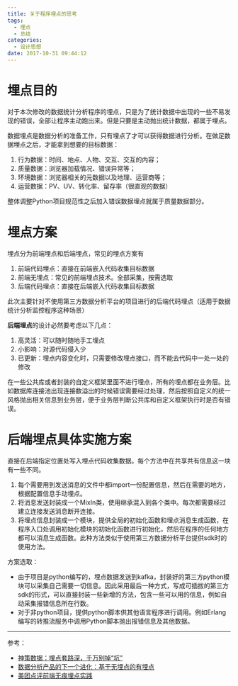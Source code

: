 ```yaml
---
title: 关于程序埋点的思考
tags:
  - 埋点
  - 总结
categories:
  - 设计思想
date: 2017-10-31 09:44:12
---
```



# 埋点目的

对于本次修改的数据统计分析程序的埋点，只是为了统计数据中出现的一些不易发现的错误，全部让程序主动跑出来。但是只要是主动抛出统计数据，都属于埋点。

数据埋点是数据分析的准备工作，只有埋点了才可以获得数据进行分析。在做足数据埋点之后，才能拿到想要的目标数据：

1. 行为数据：时间、地点、人物、交互、交互的内容；
2. 质量数据：浏览器加载情况、错误异常等；
3. 环境数据：浏览器相关的元数据以及地理、运营商等；
4. 运营数据：PV、UV、转化率、留存率（很直观的数据）

整体调整Python项目规范性之后加入错误数据埋点就属于质量数据部分。

<!--more-->

# 埋点方案

埋点分为前端埋点和后端埋点，常见的埋点方案有

1. 前端代码埋点：直接在前端嵌入代码收集目标数据
2. 前端无埋点：常见的前端埋点技术。全部采集，按需选取
3. 后端代码埋点：直接在后端嵌入代码收集目标数据

此次主要针对不使用第三方数据分析平台的项目进行的后端代码埋点（适用于数据统计分析监控程序这种场景）

**后端埋点**的设计必然要考虑以下几点：

1. 高灵活：可以随时随地手工埋点
2. 小影响：对源代码侵入少
3. 已更新：埋点内容变化时，只需要修改埋点接口，而不能去代码中一处一处的修改

在一些公共库或者封装的自定义框架里面不进行埋点，所有的埋点都在业务层。比如数据库连接池出现连接数溢出的时候错误需要经过处理，然后按照自定义的统一风格抛出相关信息到业务层，便于业务层判断公共库和自定义框架执行时是否有错误。

# 后端埋点具体实施方案

直接在后端指定位置处写入埋点代码收集数据。每个方法中在共享共有信息这一块有一些不同。

1. 每个需要用到发送消息的文件中都import一份配置信息，然后在需要的地方，根据配置信息手动埋点。
2. 将消息发送封装成一个MixIn类，使用继承混入到各个类中。每次都需要经过建立连接发送消息断开连接。
3. 将埋点信息封装成一个模块，提供全局的初始化函数和埋点消息生成函数，在程序入口处调用初始化模块的初始化函数进行初始化，然后在程序的任何地方都可以消息生成函数。此种方法类似于使用第三方数据分析平台提供sdk时的使用方法。

方案选取：

- 由于项目是python编写的，埋点数据发送到kafka，封装好的第三方python模块可以采集自己需要一切信息。因此采用最后一种方式，写成可插拔的第三方sdk的形式，可以直接封装一些新增的方法，包含一些可以用的信息，例如自动采集报错信息所在行数。
- 对于非python项目，提供python脚本供其他语言程序进行调用。例如Erlang编写的转推流服务中调用Python脚本抛出报错信息及其他数据。

------

参考：

- [神策数据：埋点套路深，千万别掉“坑”](http://www.prnasia.com/story/172595-1.shtml)
- [数据分析产品的下一个进化：基于无埋点的有埋点](https://mp.weixin.qq.com/s/VSIQ9SuizaBo8KTCXQxZkQ)
- [美团点评前端无痕埋点实践](https://tech.meituan.com/mt-mobile-analytics-practice.html)